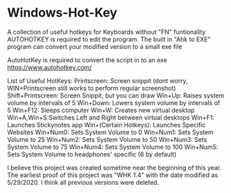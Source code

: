 # Windows-Hot-Key
A collection of useful hotkeys for Keyboards without "FN" funtionality
AUTOHOTKEY is required to edit the program. The built in "Ahk to EXE" program can convert your modified version to a small exe file

AutoHotKey is required to convert the script in to an exe
https://www.autohotkey.com/


List of Useful HotKeys:
Printscreen: Screen snippit (dont worry, WIN+Printscreen still works to perform regular screenshot)
Shift+Printscreen: Screen Snippit, but you can draw
Win+Up: Raises system volume by intervals of 5
Win+Down: Lowers system volume by intervals of 5
Win+F12: Sleeps computer
Win+W: Creates new virtual desktop
Win+A,Win+S:Switches Left and Right between virtual desktops
Win+F1: Launches Stickynotes app
Win+(Certain Hotkeys): Launches Specific Websites
Win+Num0: Sets System Volume to 0
Win+Num1: Sets System Volume to 25
Win+Num2: Sets System Volume to 50
Win+Num3: Sets System Volume to 75
Win+Num4: Sets System Volume to 100
Win+Num5: Sets System Volume to headphones' specific (6 by default)

I believe this project was created sometime near the beginning of this year. The earliest proof of this project was "WHK 1.4" with the date modified as 5/29/2020. I think all previous versions were deleted.
